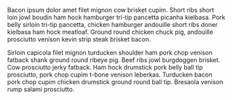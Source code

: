 Bacon ipsum dolor amet filet mignon cow brisket cupim. Short ribs short loin jowl boudin ham hock hamburger tri-tip pancetta picanha kielbasa. Pork belly sirloin tri-tip pancetta, chicken hamburger andouille short ribs doner kielbasa ham hock meatloaf. Ground round chicken chuck pig, andouille prosciutto venison kevin strip steak brisket bacon.

Sirloin capicola filet mignon turducken shoulder ham pork chop venison fatback shank ground round ribeye pig. Beef ribs jowl burgdoggen brisket. Cow prosciutto jerky fatback. Ham hock drumstick pork belly ball tip prosciutto, pork chop cupim t-bone venison leberkas. Turducken bacon pork chop cupim chicken drumstick ground round ball tip. Bresaola venison rump salami prosciutto.